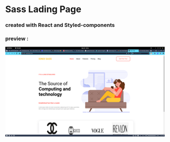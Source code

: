 # Sass Lading Page

### created with React and Styled-components

### preview :
![ ](public/preview.png)
